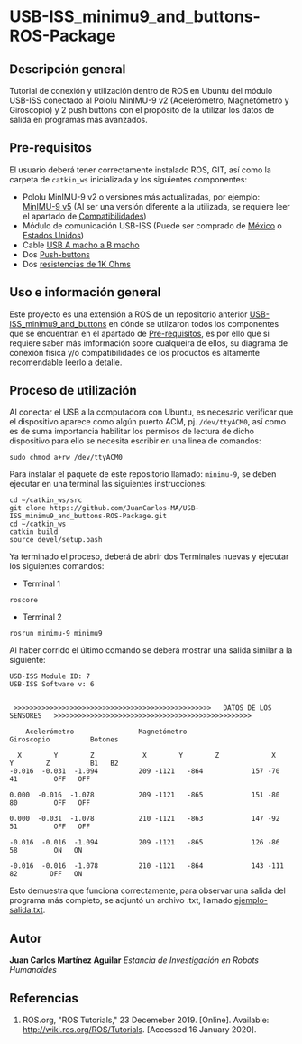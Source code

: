 # USB-ISS_minimu9_and_buttons-ROS-Package

## Descripción general
Tutorial de conexión y utilización dentro de ROS en Ubuntu del módulo USB-ISS conectado al Pololu MinIMU-9 v2 (Acelerómetro, Magnetómetro y Giroscopio) y 2 push buttons con el propósito de la utilizar los datos de salida en programas más avanzados.

## Pre-requisitos
El usuario deberá tener correctamente instalado ROS, GIT, así como la carpeta de `catkin_ws` inicializada y los siguientes componentes:

* Pololu MinIMU-9 v2 o versiones más actualizadas, por ejemplo: [MinIMU-9 v5](https://www.pololu.com/product/2738) (Al ser una versión diferente a la utilizada, se requiere leer el apartado de [Compatibilidades](#compatibilidades))
* Módulo de comunicación USB-ISS (Puede ser comprado de [México](https://store.robodacta.mx/interfaces-y-programadores/interfaces/interfaz-usb-iss/) o [Estados Unidos](https://www.robotshop.com/en/devantect-usb-to-i2c-spi-serial-interface.html))
* Cable [USB A macho a B macho](https://www.trossenrobotics.com/store/p/6611-USB-A-Male-to-B-Male-6ft-Cable.aspx)
* Dos [Push-buttons](https://www.sparkfun.com/products/8605)
* Dos [resistencias de 1K Ohms](https://www.sparkfun.com/products/14492)

## Uso e información general
Este proyecto es una extensión a ROS de un repositorio anterior [USB-ISS_minimu9_and_buttons](https://github.com/JuanCarlos-MA/USB-ISS_minimu9_and_buttons/edit/master/README.md) en dónde se utilzaron todos los componentes que se encuentran en el apartado de [Pre-requisitos](#pre-requisitos), es por ello que si requiere saber más imformación sobre cualqueira de ellos, su diagrama de conexión física y/o compatibilidades de los productos es altamente recomendable leerlo a detalle.

## Proceso de utilización

Al conectar el USB a la computadora con Ubuntu, es necesario verificar que el dispositivo aparece como algún puerto ACM, pj. `/dev/ttyACM0`, así como es de suma importancia habilitar los permisos de lectura de dicho dispositivo para ello se necesita escribir en una linea de comandos:
```
sudo chmod a+rw /dev/ttyACM0 
```
Para instalar el paquete de este repositorio llamado: `minimu-9`, se deben ejecutar en una terminal las siguientes instrucciones:

```
cd ~/catkin_ws/src
git clone https://github.com/JuanCarlos-MA/USB-ISS_minimu9_and_buttons-ROS-Package.git
cd ~/catkin_ws
catkin build
source devel/setup.bash
```
Ya terminado el proceso, deberá de abrir dos Terminales nuevas y ejecutar los siguientes comandos:

* Terminal 1
```
roscore
```
* Terminal 2
```
rosrun minimu-9 minimu9
```

Al haber corrido el último comando se deberá mostrar una salida similar a la siguiente:
```
USB-ISS Module ID: 7 
USB-ISS Software v: 6 

 
 >>>>>>>>>>>>>>>>>>>>>>>>>>>>>>>>>>>>>>>>>>>>>>>>>   DATOS DE LOS SENSORES   >>>>>>>>>>>>>>>>>>>>>>>>>>>>>>>>>>>>>>>>>>>>>>>>> 

    Acelerómetro			    Magnetómetro		              Giroscopio		  Botones 

  X        Y        Z			 X        Y        Z			 X        Y        Z		  B1   B2 
-0.016  -0.031  -1.094 			209	-1121 	-864			157	-70       41		 OFF   OFF
 
0.000  -0.016  -1.078 			209	-1121 	-865			151	-80       80		 OFF   OFF
 
0.000  -0.031  -1.078 			210	-1121 	-863			147	-92       51		 OFF   OFF
 
-0.016  -0.016  -1.094 			209	-1121 	-865			126	-86       58		 ON   ON
 
-0.016  -0.016  -1.078 			210	-1121 	-864			143	-111       82		 OFF   ON
```

Esto demuestra que funciona correctamente, para observar una salida del programa más completo, se adjuntó un archivo .txt, llamado [ejemplo-salida.txt](ejemplo-salida.txt).

## Autor

**Juan Carlos Martínez Aguilar** *Estancia de Investigación en Robots Humanoides*

## Referencias
1. ROS.org, "ROS Tutorials," 23 Decemeber 2019. [Online]. Available: http://wiki.ros.org/ROS/Tutorials. [Accessed 16 January 2020].
